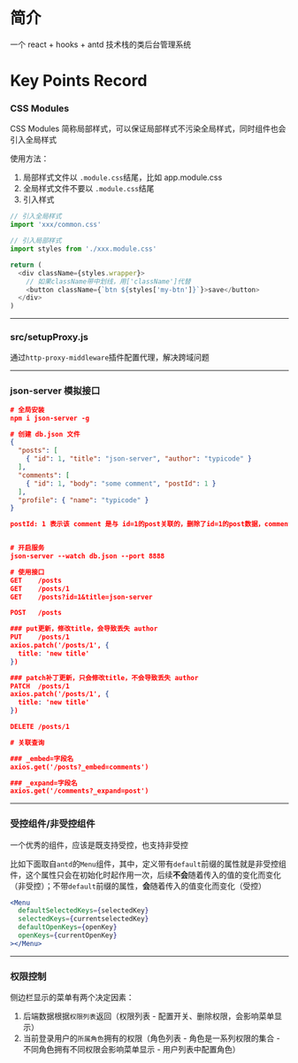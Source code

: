 # 简介

一个 react + hooks + antd 技术栈的类后台管理系统

# Key Points Record

### CSS Modules

CSS Modules 简称局部样式，可以保证局部样式不污染全局样式，同时组件也会引入全局样式

使用方法：

1. 局部样式文件以 `.module.css`结尾，比如 app.module.css
2. 全局样式文件不要以 `.module.css`结尾
3. 引入样式

```javascript
// 引入全局样式
import 'xxx/common.css'

// 引入局部样式
import styles from './xxx.module.css'

return (
  <div className={styles.wrapper}>
    // 如果className带中划线，用['className']代替
    <button className={`btn ${styles['my-btn']}`}>save</button>
  </div>
)
```

<hr>

### src/setupProxy.js

通过`http-proxy-middleware`插件配置代理，解决跨域问题

<hr>

### json-server 模拟接口

```json
# 全局安装
npm i json-server -g

# 创建 db.json 文件
{
  "posts": [
    { "id": 1, "title": "json-server", "author": "typicode" }
  ],
  "comments": [
    { "id": 1, "body": "some comment", "postId": 1 }
  ],
  "profile": { "name": "typicode" }
}

postId: 1 表示该 comment 是与 id=1的post关联的，删除了id=1的post数据，comment里postId=1的数据也会删除


# 开启服务
json-server --watch db.json --port 8888

# 使用接口
GET    /posts
GET    /posts/1
GET    /posts?id=1&title=json-server

POST   /posts

### put更新，修改title，会导致丢失 author
PUT    /posts/1
axios.patch('/posts/1', {
  title: 'new title'
})

### patch补丁更新，只会修改title，不会导致丢失 author
PATCH  /posts/1
axios.patch('/posts/1', {
  title: 'new title'
})

DELETE /posts/1

# 关联查询

### _embed=字段名
axios.get('/posts?_embed=comments')

### _expand=字段名
axios.get('/comments?_expand=post')
```

<hr>

### 受控组件/非受控组件

一个优秀的组件，应该是既支持受控，也支持非受控

比如下面取自`antd`的`Menu`组件，其中，定义带有`default`前缀的属性就是非受控组件，这个属性只会在初始化时起作用一次，后续**不会**随着传入的值的变化而变化（非受控）；不带`default`前缀的属性，**会**随着传入的值变化而变化（受控）

```jsx
<Menu
  defaultSelectedKeys={selectedKey}
  selectedKeys={currentselectedKey}
  defaultOpenKeys={openKey}
  openKeys={currentOpenKey}
></Menu>
```

<hr>

### 权限控制

侧边栏显示的菜单有两个决定因素：

1. 后端数据根据`权限列表`返回（权限列表 - 配置开关、删除权限，会影响菜单显示）
2. 当前登录用户的`所属角色`拥有的权限（角色列表 - 角色是一系列权限的集合 - 不同角色拥有不同权限会影响菜单显示 - 用户列表中配置角色）

